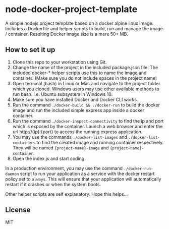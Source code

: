node-docker-project-template
============================

A simple nodejs project template based on a docker alpine linux image. Includes a Dockerfile and helper scripts to build, run and manage the image / container. Resulting Docker image size is a mere 50+ MB.

How to set it up
----------------

1. Clone this repo to your workstation using Git.
2. Change the name of the project in the included package.json file. The included docker-* helper scripts use this to name the image and container. (Make sure you do not include spaces in the project name)
3. Open terminal (bash) in Linux or Mac and navigate to the project folder which you cloned. Windows users may use other available methods to run bash. i.e. Ubuntu subsystem in Windows 10.
4. Make sure you have installed Docker and Docker CLI works.
5. Run the command `./docker-build && ./docker-run` to build the docker image and run the included simple express app inside a docker container.
6. Run the command `./docker-inspect-connectivity` to find the ip and port which is exposed by the container. Launch a web browser and enter the url http://{ip}:{port} to access the running express application.
7. You may use the commands `./docker-list-images` and `./docker-list-containers` to find the created image and running container respectively. They will be named `{project-name}-image` and `{project-name}-container`.
8. Open the index.js and start coding. 

In a production environment, you may use the command `./docker-run-daemon` script to run your application as a service with the docker restart policy set to `always`. This will ensure that your application will automatically restart if it crashes or when the system boots.

Other helper scripts are self explanatory. Hope this helps...

License
-------
MIT



